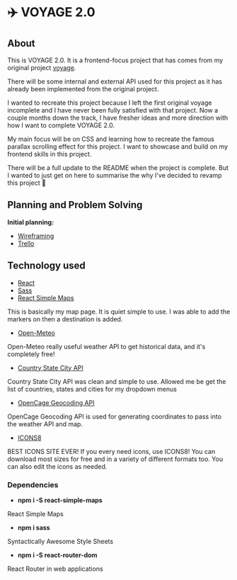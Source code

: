 # :airplane: VOYAGE 2.0

## About

This is VOYAGE 2.0. It is a frontend-focus project that has comes from my original project [voyage](https://github.com/tinaaiscoding/voyage).

There will be some internal and external API used for this project as it has already been implemented from the original project.

I wanted to recreate this project because I left the first original voyage incomplete and I have never been fully satisfied with that project. Now a couple months down the track, I have fresher ideas and more direction with how I want to complete VOYAGE 2.0. 

My main focus will be on CSS and learning how to recreate the famous parallax scrolling effect for this project. I want to showcase and build on my frontend skills in this project.

There will be a full update to the README when the project is complete. But I wanted to just get on here to summarise the why I've decided to revamp this project 🤗

## Planning and Problem Solving
**Initial planning:**
- [Wireframing](./readmeAttachments/wireframe.png)
- [Trello](./readmeAttachments/wireframe.png)

## Technology used
- [React](https://reactjs.org/)
- [Sass](https://sass-lang.com/)
- [React Simple Maps](https://www.react-simple-maps.io/)

This is basically my map page. It is quiet simple to use. I was able to add the markers on then a destination is added.
- [Open-Meteo](https://open-meteo.com/)

Open-Meteo really useful weather API to get historical data, and it's completely free!
- [Country State City API](https://countrystatecity.in/)

Country State City API was clean and simple to use. Allowed me be get the list of countries, states and cities for my dropdown menus
- [OpenCage Geocoding API](https://opencagedata.com/api)

OpenCage Geocoding API is used for generating coordinates to pass into the weather API and map.
- [ICONS8](https://icons8.com/)

BEST ICONS SITE EVER! If you every need icons, use ICONS8! You can download most sizes for free and in a variety of different formats too. You can also edit the icons as needed.

### Dependencies
- **npm i -S react-simple-maps**

React Simple Maps

- **npm i sass**

Syntactically Awesome Style Sheets

- **npm i -S react-router-dom**

React Router in web applications

<!-- ## :white_check_mark: Future features


## :warning: Bugs :bug:


## :sob: Major hurdles


## Screenshots of the app  -->
